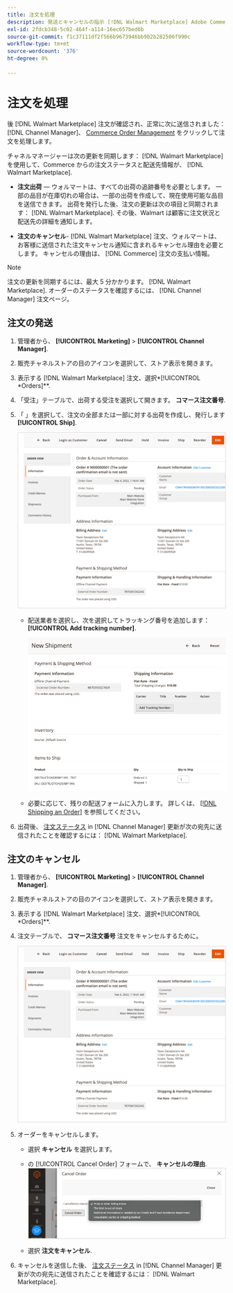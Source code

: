 ```yaml
---
title: 注文を処理
description: 発送とキャンセルの指示 [!DNL Walmart Marketplace] Adobe CommerceとMagento Open Sourceからの注文
exl-id: 2fdcb348-5c02-464f-a114-16ec657bed6b
source-git-commit: f1c37111df2f566b9673946bb9b2b282506f990c
workflow-type: tm+mt
source-wordcount: '376'
ht-degree: 0%

---
```


# 注文を処理

後 [!DNL Walmart Marketplace] 注文が確認され、正常に次に送信されました： [!DNL Channel Manager]、 [Commerce Order Management](https://docs.magento.com/user-guide/sales/orders-workspace.html) をクリックして注文を処理します。

チャネルマネージャーは次の更新を同期します： [!DNL Walmart Marketplace] を使用して、Commerce からの注文ステータスと配送先情報が、 [!DNL Walmart Marketplace].

* **注文出荷** — ウォルマートは、すべての出荷の追跡番号を必要とします。 一部の品目が在庫切れの場合は、一部の出荷を作成して、現在使用可能な品目を送信できます。 出荷を発行した後、注文の更新は次の項目と同期されます： [!DNL Walmart Marketplace]. その後、Walmart は顧客に注文状況と配送先の詳細を通知します。

* **注文のキャンセル**- [!DNL Walmart Marketplace] 注文、ウォルマートは、お客様に送信された注文キャンセル通知に含まれるキャンセル理由を必要とします。 キャンセルの理由は、 [!DNL Commerce] 注文の支払い情報。

>[!NOTE]
>
> 注文の更新を同期するには、最大 5 分かかります。 [!DNL Walmart Marketplace]. オーダーのステータスを確認するには、 [!DNL Channel Manager] 注文ページ。

## 注文の発送

1. 管理者から、 **[!UICONTROL Marketing]** > **[!UICONTROL Channel Manager]**.

1. 販売チャネルストアの目のアイコンを選択して、ストア表示を開きます。

1. 表示する [!DNL Walmart Marketplace] 注文、選択*[!UICONTROL *Orders]**.

1. 「受注」テーブルで、出荷する受注を選択して開きます。 **コマース注文番号**.

1. 「 」を選択して、注文の全部または一部に対する出荷を作成し、発行します **[!UICONTROL Ship]**.

   ![のコマース注文の詳細ビュー [!DNL Walmart Marketplace] 注文](assets/order-detail-with-external-order-id.png)

   * 配送業者を選択し、次を選択してトラッキング番号を追加します： **[!UICONTROL Add tracking number]**.

      ![のコマース注文の詳細ビュー [!DNL Walmart Marketplace] 注文](assets/order-shipment-add-tracking-number.png)


   * 必要に応じて、残りの配送フォームに入力します。 詳しくは、 [[!DNL Shipping an Order]](https://docs.magento.com/user-guide/sales/order-ship.html) を参照してください。

1. 出荷後、 [注文ステータス](manage-orders.md#about-order-status) in [!DNL Channel Manager] 更新が次の宛先に送信されたことを確認するには： [!DNL Walmart Marketplace].

## 注文のキャンセル

1. 管理者から、 **[!UICONTROL Marketing]** > **[!UICONTROL Channel Manager]**.

1. 販売チャネルストアの目のアイコンを選択して、ストア表示を開きます。

1. 表示する [!DNL Walmart Marketplace] 注文、選択*[!UICONTROL *Orders]**.

1. 注文テーブルで、 **コマース注文番号** 注文をキャンセルするために。

   ![のコマース注文の詳細ビュー[!DNL Walmart Marketplace]注文](assets/order-detail-with-external-order-id.png)

1. オーダーをキャンセルします。

   * 選択 **キャンセル** を選択します。

   * の [!UICONTROL Cancel Order] フォームで、 **キャンセルの理由**.
   ![のコマース注文の詳細ビュー [!DNL Walmart Marketplace] 注文](assets/cancel-order-reason-selector.png)

   * 選択 **注文をキャンセル**.


1. キャンセルを送信した後、 [注文ステータス](manage-orders.md#about-order-status) in [!DNL Channel Manager] 更新が次の宛先に送信されたことを確認するには： [!DNL Walmart Marketplace].

